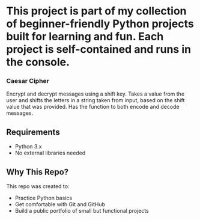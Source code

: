 # This project is part of my collection of beginner-friendly Python projects built for learning and fun. Each project is self-contained and runs in the console.

### Caesar Cipher
Encrypt and decrypt messages using a shift key. Takes a value from the user and shifts the letters in a string taken from input, based on the shift value that was provided. Has the function to both encode and decode messages.

## Requirements

- Python 3.x
- No external libraries needed

## Why This Repo?

This repo was created to:
- Practice Python basics
- Get comfortable with Git and GitHub
- Build a public portfolio of small but functional projects
